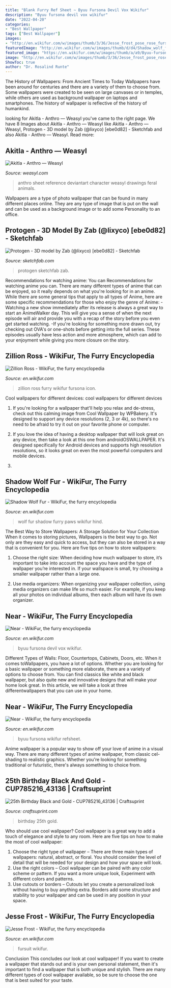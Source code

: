 ```yaml
---
title: "Blank Furry Ref Sheet ~ Byuu Fursona Devil Vox Wikifur"
description: "Byuu fursona devil vox wikifur"
date: "2022-04-20"
categories:
- "Best Wallpaper"
tags: ["Best Wallpaper"]
images:
- "http://en.wikifur.com/w/images/thumb/3/36/Jesse_frost_pose_rose_fursuit.jpg/480px-Jesse_frost_pose_rose_fursuit.jpg"
featuredImage: "http://en.wikifur.com/w/images/thumb/d/d4/Shadow_wolf_fur_hindpaws.jpg/200px-Shadow_wolf_fur_hindpaws.jpg"
featured_image: "https://en.wikifur.com/w/images/thumb/a/a9/Byuu-fursona.png/433px-Byuu-fursona.png"
image: "http://en.wikifur.com/w/images/thumb/3/36/Jesse_frost_pose_rose_fursuit.jpg/480px-Jesse_frost_pose_rose_fursuit.jpg"
ShowToc: true
author: "Dr. Rosalind Runte"
---
```



The History of Wallpapers: From Ancient Times to Today
Wallpapers have been around for centuries and there are a variety of them to choose from. Some wallpapers were created to be seen on large canvases or in temples, while others are used as background wallpaper on laptops and smartphones. The history of wallpaper is reflective of the history of humankind.

	

		
looking for Akitla - Anthro — Weasyl you've came to the right page. We have 8 Images about Akitla - Anthro — Weasyl like Akitla - Anthro — Weasyl, Protogen - 3D model by Zab (@lixyco) [ebe0d82] - Sketchfab and also Akitla - Anthro — Weasyl. Read more:
		
    
## Akitla - Anthro — Weasyl

<img loading=lazy src="https://cdn.weasyl.com/static/character/07/68/be/c9/f0/90/alcina24-16460.cover.png" onerror="this.onerror=null;this.src='https://tse2.mm.bing.net/th?id=OIP.wik5m81vx0t7AXcqhWx-FwHaFN&amp;pid=15.1';" alt="Akitla - Anthro — Weasyl">

_Source: weasyl.com_

>anthro sheet reference deviantart character weasyl drawings feral animals. 

	



Wallpapers are a type of photo wallpaper that can be found in many different places online. They are any type of image that is put on the wall and can be used as a background image or to add some Personality to an office.

    
## Protogen - 3D Model By Zab (@lixyco) [ebe0d82] - Sketchfab

<img loading=lazy src="https://media.sketchfab.com/models/ebe0d82d24754fb58e808bca9f37c27a/thumbnails/e34f3c9f91b64923a9cf0321f7fe0bc8/23e9b7e356a248f3ab5ad91fcc8b8c1b.jpeg" onerror="this.onerror=null;this.src='https://tse3.mm.bing.net/th?id=OIP.0wSEaB3QeXf3TbPn6Nok7gHaEK&amp;pid=15.1';" alt="Protogen - 3D model by Zab (@lixyco) [ebe0d82] - Sketchfab">

_Source: sketchfab.com_

>protogen sketchfab zab. 

	

Recommendations for watching anime: You can
Recommendations for watching anime you can. There are many different types of anime that can be enjoyed, so it really depends on what you're looking for in an anime. While there are some general tips that apply to all types of Anime, here are some specific recommendations for those who enjoy the genre of Anime: 
-Watching a new show immediately after its release is always a great way to start an AnimeWalker day. This will give you a sense of when the next episode will air and provide you with a recap of the story before you even get started watching. 
-If you're looking for something more drawn out, try checking out OVA's or one-shots before getting into the full series. These episodes usually have less action and more atmosphere, which can add to your enjoyment while giving you more closure on the story.

    
## Zillion Ross - WikiFur, The Furry Encyclopedia

<img loading=lazy src="http://en.wikifur.com/w/images/9/94/Zillion_derp.jpg" onerror="this.onerror=null;this.src='https://tse1.mm.bing.net/th?id=OIP.ohS8qoA6JHd1mPvqhTSfyQAAAA&amp;pid=15.1';" alt="Zillion Ross - WikiFur, the furry encyclopedia">

_Source: en.wikifur.com_

>zillion ross furry wikifur fursona icon. 

	

Cool wallpapers for different devices:
cool wallpapers for different devices 

1. If you're looking for a wallpaper that'll help you relax and de-stress, check out this calming image from Cool Wallpaper by WPBakery. It's designed to support any device resolutions (2, 3 or 4k), so there's no need to be afraid to try it out on your favorite phone or computer.

2. If you love the idea of having a desktop wallpaper that will look great on any device, then take a look at this one from androidOSWALLPAPER. It's designed specifically for Android devices and supports high resolution resolutions, so it looks great on even the most powerful computers and mobile devices.

3.

    
## Shadow Wolf Fur - WikiFur, The Furry Encyclopedia

<img loading=lazy src="http://en.wikifur.com/w/images/thumb/d/d4/Shadow_wolf_fur_hindpaws.jpg/200px-Shadow_wolf_fur_hindpaws.jpg" onerror="this.onerror=null;this.src='https://tse3.mm.bing.net/th?id=OIP.Rtn_j3dC90i7LA7zCdEdoQAAAA&amp;pid=15.1';" alt="Shadow Wolf Fur - WikiFur, the furry encyclopedia">

_Source: en.wikifur.com_

>wolf fur shadow furry paws wikifur hind. 

	

The Best Way to Store Wallpapers: A Storage Solution for Your Collection
When it comes to storing pictures, Wallpapers is the best way to go. Not only are they easy and quick to access, but they can also be stored in a way that is convenient for you. Here are five tips on how to store wallpapers:
1) Choose the right size: When deciding how much wallpaper to store, it’s important to take into account the space you have and the type of wallpaper you’re interested in. If your wallspace is small, try choosing a smaller wallpaper rather than a large one.

2) Use media organizers: When organizing your wallpaper collection, using media organizers can make life so much easier. For example, if you keep all your photos on individual albums, then each album will have its own organizer.

    
## Near - WikiFur, The Furry Encyclopedia

<img loading=lazy src="https://en.wikifur.com/w/images/thumb/a/a9/Byuu-fursona.png/433px-Byuu-fursona.png" onerror="this.onerror=null;this.src='https://tse3.mm.bing.net/th?id=OIP.byNEBe4qi3JYyKD5B4z9yAAAAA&amp;pid=15.1';" alt="Near - WikiFur, the furry encyclopedia">

_Source: en.wikifur.com_

>byuu fursona devil vox wikifur. 

	

Different Types of Walls: Floor, Countertops, Cabinets, Doors, etc.
When it comes toWallpapers, you have a lot of options. Whether you are looking for a basic wallpaper or something more elaborate, there are a variety of options to choose from. You can find classics like white and black wallpaper, but also quite new and innovative designs that will make your home look great. In this article, we will take a look at three differentwallpapers that you can use in your home.

    
## Near - WikiFur, The Furry Encyclopedia

<img loading=lazy src="https://en.wikifur.com/w/images/thumb/b/b7/Byuu-refsheet.png/785px-Byuu-refsheet.png" onerror="this.onerror=null;this.src='https://tse1.mm.bing.net/th?id=OIP.EjVSMy-E6n_mGo36ojzg1gHaFq&amp;pid=15.1';" alt="Near - WikiFur, the furry encyclopedia">

_Source: en.wikifur.com_

>byuu fursona wikifur refsheet. 

	

Anime wallpaper is a popular way to show off your love of anime in a visual way. There are many different types of anime wallpaper, from classic cel-shading to realistic graphics. Whether you're looking for something traditional or futuristic, there's always something to choice from.

    
## 25th Birthday Black And Gold - CUP785216_43136 | Craftsuprint

<img loading=lazy src="https://s3.amazonaws.com/cup-images/vicky-sumner/large/cup785216_43136.jpg" onerror="this.onerror=null;this.src='https://tse3.mm.bing.net/th?id=OIP.Yopf-nMH39IA3p7sySCIgQHaHa&amp;pid=15.1';" alt="25th Birthday Black and Gold - CUP785216_43136 | Craftsuprint">

_Source: craftsuprint.com_

>birthday 25th gold. 

	

Who should use cool wallpaper?
Cool wallpaper is a great way to add a touch of elegance and style to any room. Here are five tips on how to make the most of cool wallpaper: 
1) Choose the right type of wallpaper – There are three main types of wallpapers: natural, abstract, or floral. You should consider the level of detail that will be needed for your design and how your space will look. 
2) Use the right colors – Cool wallpaper can be paired with any color scheme or pattern. If you want a more unique look, Experiment with different colors and patterns. 
3) Use cutouts or borders – Cutouts let you create a personalized look without having to buy anything extra. Borders add some structure and stability to your wallpaper and can be used in any position in your space.

    
## Jesse Frost - WikiFur, The Furry Encyclopedia

<img loading=lazy src="http://en.wikifur.com/w/images/thumb/3/36/Jesse_frost_pose_rose_fursuit.jpg/480px-Jesse_frost_pose_rose_fursuit.jpg" onerror="this.onerror=null;this.src='https://tse4.mm.bing.net/th?id=OIP.G2yxSJmPm1nSUAaanhQGFgHaJQ&amp;pid=15.1';" alt="Jesse Frost - WikiFur, the furry encyclopedia">

_Source: en.wikifur.com_

>fursuit wikifur. 

	

Conclusion
This concludes our look at cool wallpaper! If you want to create a wallpaper that stands out and is your own personal statement, then it's important to find a wallpaper that is both unique and stylish. There are many different types of cool wallpaper available, so be sure to choose the one that is best suited for your taste.

